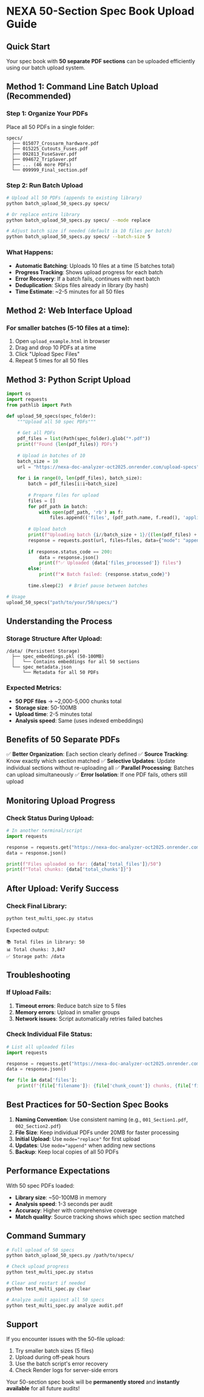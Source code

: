 # NEXA 50-Section Spec Book Upload Guide

## Quick Start

Your spec book with **50 separate PDF sections** can be uploaded efficiently using our batch upload system.

## Method 1: Command Line Batch Upload (Recommended)

### Step 1: Organize Your PDFs
Place all 50 PDFs in a single folder:
```
specs/
  ├── 015077_Crossarm_hardware.pdf
  ├── 015225_Cutouts_Fuses.pdf
  ├── 092813_FuseSaver.pdf
  ├── 094672_TripSaver.pdf
  ├── ... (46 more PDFs)
  └── 099999_Final_section.pdf
```

### Step 2: Run Batch Upload
```bash
# Upload all 50 PDFs (appends to existing library)
python batch_upload_50_specs.py specs/

# Or replace entire library
python batch_upload_50_specs.py specs/ --mode replace

# Adjust batch size if needed (default is 10 files per batch)
python batch_upload_50_specs.py specs/ --batch-size 5
```

### What Happens:
- **Automatic Batching**: Uploads 10 files at a time (5 batches total)
- **Progress Tracking**: Shows upload progress for each batch
- **Error Recovery**: If a batch fails, continues with next batch
- **Deduplication**: Skips files already in library (by hash)
- **Time Estimate**: ~2-5 minutes for all 50 files

## Method 2: Web Interface Upload

### For smaller batches (5-10 files at a time):

1. Open `upload_example.html` in browser
2. Drag and drop 10 PDFs at a time
3. Click "Upload Spec Files"
4. Repeat 5 times for all 50 files

## Method 3: Python Script Upload

```python
import os
import requests
from pathlib import Path

def upload_50_specs(spec_folder):
    """Upload all 50 spec PDFs"""
    
    # Get all PDFs
    pdf_files = list(Path(spec_folder).glob("*.pdf"))
    print(f"Found {len(pdf_files)} PDFs")
    
    # Upload in batches of 10
    batch_size = 10
    url = "https://nexa-doc-analyzer-oct2025.onrender.com/upload-specs"
    
    for i in range(0, len(pdf_files), batch_size):
        batch = pdf_files[i:i+batch_size]
        
        # Prepare files for upload
        files = []
        for pdf_path in batch:
            with open(pdf_path, 'rb') as f:
                files.append(('files', (pdf_path.name, f.read(), 'application/pdf')))
        
        # Upload batch
        print(f"Uploading batch {i//batch_size + 1}/{(len(pdf_files) + batch_size - 1)//batch_size}")
        response = requests.post(url, files=files, data={"mode": "append"})
        
        if response.status_code == 200:
            data = response.json()
            print(f"✅ Uploaded {data['files_processed']} files")
        else:
            print(f"❌ Batch failed: {response.status_code}")
        
        time.sleep(2)  # Brief pause between batches

# Usage
upload_50_specs("path/to/your/50/specs/")
```

## Understanding the Process

### Storage Structure After Upload:
```
/data/ (Persistent Storage)
  ├── spec_embeddings.pkl (50-100MB)
  │   └── Contains embeddings for all 50 sections
  └── spec_metadata.json
      └── Metadata for all 50 PDFs
```

### Expected Metrics:
- **50 PDF files** → ~2,000-5,000 chunks total
- **Storage size**: 50-100MB
- **Upload time**: 2-5 minutes total
- **Analysis speed**: Same (uses indexed embeddings)

## Benefits of 50 Separate PDFs

✅ **Better Organization**: Each section clearly defined
✅ **Source Tracking**: Know exactly which section matched
✅ **Selective Updates**: Update individual sections without re-uploading all
✅ **Parallel Processing**: Batches can upload simultaneously
✅ **Error Isolation**: If one PDF fails, others still upload

## Monitoring Upload Progress

### Check Status During Upload:
```python
# In another terminal/script
import requests

response = requests.get("https://nexa-doc-analyzer-oct2025.onrender.com/spec-library")
data = response.json()

print(f"Files uploaded so far: {data['total_files']}/50")
print(f"Total chunks: {data['total_chunks']}")
```

## After Upload: Verify Success

### Check Final Library:
```bash
python test_multi_spec.py status
```

Expected output:
```
📚 Total files in library: 50
📊 Total chunks: 3,847
✅ Storage path: /data
```

## Troubleshooting

### If Upload Fails:
1. **Timeout errors**: Reduce batch size to 5 files
2. **Memory errors**: Upload in smaller groups
3. **Network issues**: Script automatically retries failed batches

### Check Individual File Status:
```python
# List all uploaded files
import requests

response = requests.get("https://nexa-doc-analyzer-oct2025.onrender.com/spec-library")
data = response.json()

for file in data['files']:
    print(f"{file['filename']}: {file['chunk_count']} chunks, {file['file_hash']}")
```

## Best Practices for 50-Section Spec Books

1. **Naming Convention**: Use consistent naming (e.g., `001_Section1.pdf`, `002_Section2.pdf`)
2. **File Size**: Keep individual PDFs under 20MB for faster processing
3. **Initial Upload**: Use `mode="replace"` for first upload
4. **Updates**: Use `mode="append"` when adding new sections
5. **Backup**: Keep local copies of all 50 PDFs

## Performance Expectations

With 50 spec PDFs loaded:
- **Library size**: ~50-100MB in memory
- **Analysis speed**: 1-3 seconds per audit
- **Accuracy**: Higher with comprehensive coverage
- **Match quality**: Source tracking shows which spec section matched

## Command Summary

```bash
# Full upload of 50 specs
python batch_upload_50_specs.py /path/to/specs/

# Check upload progress
python test_multi_spec.py status

# Clear and restart if needed
python test_multi_spec.py clear

# Analyze audit against all 50 specs
python test_multi_spec.py analyze audit.pdf
```

## Support

If you encounter issues with the 50-file upload:
1. Try smaller batch sizes (5 files)
2. Upload during off-peak hours
3. Use the batch script's error recovery
4. Check Render logs for server-side errors

Your 50-section spec book will be **permanently stored** and **instantly available** for all future audits!
